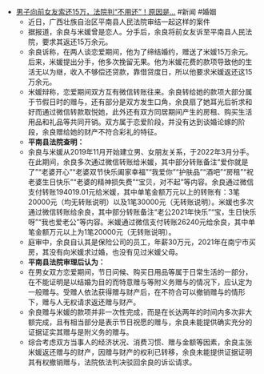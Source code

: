 - [男子向前女友索还15万，法院判“不用还”！原因是…](https://www.toutiao.com/article/7189828176925803019) #新闻 #婚姻
	- 近日，广西壮族自治区平南县人民法院审结一起这样的案件
	- 据报道，余良与米媛曾是恋人。分手后，余良将前女友诉至平南县人民法院，要求其返还15万余元。
	- 余良诉称，在两人谈恋爱期间，他为了缔结婚约，赠送了米媛15万余元。后来，米媛提出分手，他多次挽留无果。他为米媛花费的款项导致他的生活无以为继，收入不够偿还贷款，靠借贷度日，所以他要求米媛返还这15万余元。
	- 米媛辩称，恋爱期间双方互有微信转账往来。余良转给她的款项大部分属于节假日时的赠与，还有部分是双方发生口角，余良扇了她耳光后祈求和好而通过微信转款取悦她，此外还有双方同居期间产生的房租、购买生活用品和礼品等共同开销。双方属于恋爱阶段，并没有达到谈婚论嫁的阶段，余良赠给她的财产不符合彩礼的特征。
	- **平南县法院查明：**
	- 余良与米媛从2019年11月开始建立男、女朋友关系，于2022年3月分手。在此期间，余良多次通过微信转账给米媛，其中部分转账备注“爱你就是了”“老婆开心”“老婆双节快乐阖家幸福”“我爱你”“护肤品”“酒吧”“房租”“祝老婆生日快乐”“老婆的精神损失费”“宝贝，对不起”等内容。余良通过微信支付转账194019.01元给米媛，其中单笔金额万元以上的转账有：3笔20000元（均无转账说明）以及1笔30000元（无转账说明）。米媛也多次通过微信转账给余良，其中部分转账备注“老公2021年快乐”“宝，生日快乐呀”“我也爱老公”等内容。米媛通过微信支付转账26240元给余良，其中单笔金额万元以上为1笔20000元（无转账说明）。
	- 庭审中，余良自认其是保险公司的员工，年薪30万元，2021年在南宁市买房，其没有向米媛求过婚，也没有见过米媛父母。
	- **平南县法院审理后认为：**
	- 在男女双方恋爱期间，节日问候、购买日用品等属于日常生活的一部分，在不能证明是以结婚为目的而特意赠与等附义务赠与的情况下，应认定为一般赠与。受赠人依法获得赠与财产后，在不符合可以撤销赠与的情形下，赠与人无权请求返还赠与财产。
	- 余良赠与米媛的款项并非一次性完成，而是在长达两年的时间内多次非大额完成，且有相当部分是表示节日祝愿的赠与，余良未能提供确实充分的证据证实其赠与是附义务的赠与。
	- 综合考虑双方当事人的经济状况、消费习惯、赠与金额等因素，余良主张米媛返还赠与的财产，因赠与财产的权利已转移，余良未能提供证据证明其有权撤销赠与，法院依法判决驳回余良的诉讼请求。
